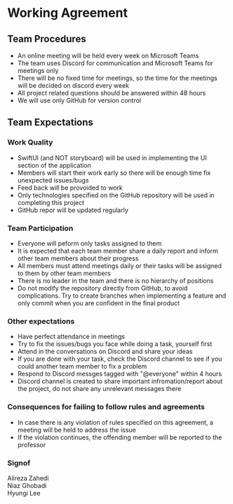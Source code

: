 # Working Agreement

## Team Procedures
- An online meeting will be held every week on Microsoft Teams
- The team uses Discord for communication and Microsoft Teams for meetings only
- There will be no fixed time for meetings, so the time for the meetings will be decided on discord every week
- All project related questions should be answered within 48 hours
- We will use only GitHub for version control

## Team Expectations

### Work Quality
- SwiftUI (and NOT storyboard) will be used in implementing the UI section of the application
-  Members will start their work early so there will be enough time fix unexpected issues/bugs
- Feed back will be provoided to work
- Only technologies specified on the GitHub repository will be used in completing this project
- GitHub repor will be updated regularly

### Team Participation
- Everyone will peform only tasks assigned to them
- It is expected that each team member share a daily report and inform other team members about their progress
- All members must attend meetings daily or their tasks will be assigned to them by other team members
- There is no leader in the team and there is no hierarchy of positions
- Do not modify the repository directly from GitHub, to avoid complications. Try to create branches when implementing a feature and only commit when you are confident in the final product

### Other expectations
- Have perfect attendance in meetings
- Try to fix the issues/bugs you face while doing a task, yourself first
- Attend in the conversations on Discord and share your ideas
- If you are done with your task, check the Discord channel to see if you could another team member to fix a problem
- Respond to Discord messges tagged with "@everyone" within 4 hours
- Discord channel is created to share important infromation/report about the project, do not share any unrelevant messages there

### Consequences for failing to follow rules and agreements
- In case there is any violation of rules specified on this agreement, a meeting will be held to address the issue
- If the violation continues, the offending member will be reported to the professor

### Signof
Alireza Zahedi <br>
Niaz Ghobadi <br>
Hyungi Lee

